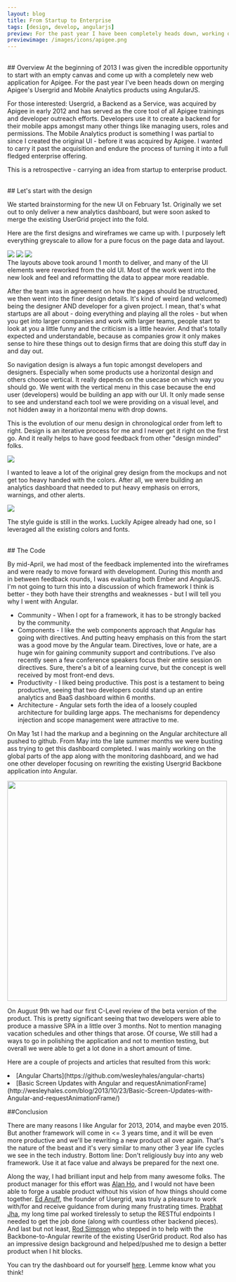 ```yaml
---
layout: blog
title: From Startup to Enterprise
tags: [design, develop, angularjs]
preview: For the past year I have been completely heads down, working on a new dashboard/portal for Apigee. This is the story behind it.
previewimage: /images/icons/apigee.png
---
```

<br/>
## Overview
At the beginning of 2013 I was given the incredible opportunity to start with an empty canvas and come up with a completely new web application for Apigee.
For the past year I've been heads down on merging Apigee's Usergrid and Mobile Analytics products using AngularJS.

For those interested: Usergrid, a
Backend as a Service, was acquired by Apigee in early 2012 and has served as the core tool of all Apigee trainings and developer outreach efforts.
Developers use it to create a backend for their mobile apps amongst many other things like managing users, roles and permissions.
The Mobile Analytics product is something I was partial to since I created the original UI - before it was acquired by Apigee. I wanted to carry it past
the acquisition and endure the process of turning it into a full fledged enterprise offering.

This is a retrospective - carrying an idea from startup to enterprise product.

<br/>
## Let's start with the design

We started brainstorming for the new UI on February 1st. Originally we set out to only deliver a new analytics dashboard, but were soon asked to merge
the existing UserGrid project into the fold.

Here are the first designs and wireframes we came up with. I purposely left everything greyscale to allow for a pure focus on the page data and layout.

[<img src="/images/posts/2013-12-17/first-design-a.png" class="margin10 max-width-100 float-left">](/images/posts/2013-12-17/first-design-a-large.png)
[<img src="/images/posts/2013-12-17/first-design-b.png" class="margin10 max-width-100 float-left">](/images/posts/2013-12-17/first-design-b-large.png)
[<img src="/images/posts/2013-12-17/first-design-c.png" class="margin10 max-width-100 float-left">](/images/posts/2013-12-17/first-design-c-large.png)
<br class="clear-left"/>
The layouts above took around 1 month to deliver, and many of the UI elements were reworked from the old UI. Most of the work went into the new look and feel and
reformatting the data to appear more readable.

After the team was in agreement on how the pages should be structured, we then went into the finer design details. It's kind of weird (and welcomed) being the designer
AND developer for a given project. I mean, that's what startups are all about - doing everything and playing all the roles - but when you get into larger
companies and work with larger teams, people start to look at you a little funny and the criticism is a little heavier. And that's totally expected and
understandable, because as companies grow it only makes sense to hire these things out to design firms that are doing this stuff day in and day out.

So navigation design is always a fun topic amongst developers and designers. Especially when some products use a horizontal design and others choose vertical.
It really depends on the usecase on which way you should go. We went with the vertical menu in this case because the end user (developers) would be
building an app with our UI. It only made sense to see and understand each tool we were providing on a visual level, and not hidden away in a horizontal menu with
drop downs.

This is the evolution of our menu design in chronological order from left to right. Design is an iterative process for me and
I never get it right on the first go. And it really helps to have good feedback from other "design minded" folks.

[<img src="/images/posts/2013-12-17/menus-large.png" class="margin10 max-width-100">](/images/posts/2013-12-17/menus-large.png)


I wanted to leave a lot of the original grey design from the mockups and not get too heavy handed with the colors. After all, we were
building an analytics dashboard that needed to put heavy emphasis on errors, warnings, and other alerts.

[<img src="/images/posts/2013-12-17/app-erros.png" class="margin10 max-width-100">](/images/posts/2013-12-17/app-erros.png)

The style guide is still in the works. Luckily Apigee already had one, so I leveraged all the existing colors and fonts.

<br/>
## The Code

By mid-April, we had most of the feedback implemented into the wireframes and were ready to move forward with development. During
this month and in between feedback rounds, I was evaluating both Ember and AngularJS. I'm not going to turn this into
a discussion of which framework I think is better - they both have their strengths and weaknesses - but I will tell you why I
went with Angular.

* Community - When I opt for a framework, it has to be strongly backed by the community.
* Components - I like the web components approach that Angular has going with directives. And putting heavy emphasis on this from the start was a good move by the
Angular team. Directives, love or hate, are a huge win for gaining community support and contributions. I've also recently seen a few conference speakers focus their entire
session on directives. Sure, there's a bit of a learning curve, but the concept is well received by most front-end devs.
* Productivity - I liked being productive. This post is a testament to being productive, seeing that two developers could stand up an entire analytics and BaaS dashboard within 6 months.
* Architecture - Angular sets forth the idea of a loosely coupled architecture for building large apps. The mechanisms for dependency injection and scope management were attractive to me.


On May 1st I had the markup and a beginning on the Angular architecture all pushed to github. From May into the late summer months we were
busting ass trying to get this dashboard completed. I was mainly working on the global parts of the app along with the monitoring dashboard, and we had
one other developer focusing on rewriting the existing Usergrid Backbone application into Angular.

[<img src="/images/posts/2013-12-17/github.png" style="width: 500px">](/images/posts/2013-12-17/github.png)

On August 9th we had our first C-Level review of the beta version of the product. This is pretty significant seeing that two developers were
able to produce a massive SPA in a little over 3 months. Not to mention managing vacation schedules and other things that arose. Of course,
We still had a ways to go in polishing the application and not to mention testing, but overall we were able to get a lot done in a short
amount of time.

Here are a couple of projects and articles that resulted from this work:
<li>[Angular Charts](https://github.com/wesleyhales/angular-charts)</li>
<li>[Basic Screen Updates with Angular and requestAnimationFrame](http://wesleyhales.com/blog/2013/10/23/Basic-Screen-Updates-with-Angular-and-requestAnimationFrame/)</li>

##Conclusion


There are many reasons I like Angular for 2013, 2014, and maybe even 2015. But another framework will come in <= 3 years time, and it will be even more productive and we'll
 be rewriting a new product all over again. That's the nature of the beast and it's very similar to many other 3 year life cycles we see in the tech industry. Bottom line: Don't religiously buy into
 any web framework. Use it at face value and always be prepared for the next one.

Along the way, I had brilliant input and help from many awesome folks. The product manager for this effort was [Alan Ho](https://twitter.com/karlunho), and I would not
have been able to forge a usable product without his vision of how things should come together. [Ed Anuff](https://twitter.com/edanuff), the founder of Usergrid, was truly a pleasure
to work with/for and receive guidance from during many frustrating times. [Prabhat Jha](https://twitter.com/prabhatjha), my long time pal worked tirelessly to setup the RESTful
endpoints I needed to get the job done (along with countless other backend pieces). And last but not least, [Rod Simpson](https://twitter.com/rockerston) who stepped in to help with the
Backbone-to-Angular rewrite of the existing UserGrid product. Rod also has an impressive design background and helped/pushed me to design a better product
when I hit blocks.

You can try the dashboard out for yourself [here](https://apigee.com/usergrid). Lemme know what you think!
<br/>
<br/>